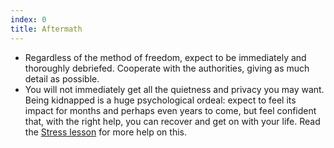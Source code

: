 ```yaml
---
index: 0
title: Aftermath
---
```

*   Regardless of the method of freedom, expect to be immediately and thoroughly debriefed. Cooperate with the authorities, giving as much detail as possible.
*   You will not immediately get all the quietness and privacy you may want. Being kidnapped is a huge psychological ordeal: expect to feel its impact for months and perhaps even years to come, but feel confident that, with the right help, you can recover and get on with your life. Read the [Stress lesson](umbrella://lesson/stress) for more help on this.